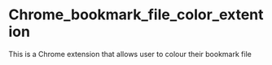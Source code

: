 # Chrome_bookmark_file_color_extention
This is a Chrome extension that allows user to colour their bookmark file
